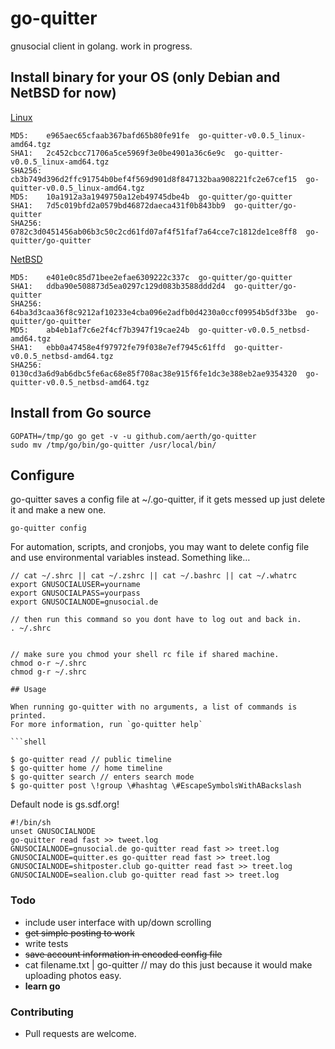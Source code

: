 # go-quitter
gnusocial client in golang. work in progress.

## Install binary for your OS (only Debian and NetBSD for now)
[Linux](https://github.com/aerth/go-quitter/releases/download/v0.0.5/go-quitter-v0.0.5_linux-amd64.tgz)
```
MD5:    e965aec65cfaab367bafd65b80fe91fe  go-quitter-v0.0.5_linux-amd64.tgz
SHA1:   2c452cbcc71706a5ce5969f3e0be4901a36c6e9c  go-quitter-v0.0.5_linux-amd64.tgz
SHA256: cb3b749d396d2ffc91754b0bef4f569d901d8f847132baa908221fc2e67cef15  go-quitter-v0.0.5_linux-amd64.tgz
MD5:    10a1912a3a1949750a12eb49745dbe4b  go-quitter/go-quitter
SHA1:   7d5c019bfd2a0579bd46872daeca431f0b843bb9  go-quitter/go-quitter
SHA256: 0782c3d0451456ab06b3c50c2cd61fd07af4f51faf7a64cce7c1812de1ce8ff8  go-quitter/go-quitter
```

[NetBSD](https://github.com/aerth/go-quitter/releases/download/v0.0.5/go-quitter-v0.0.5_netbsd-amd64.tgz)
```
MD5:    e401e0c85d71bee2efae6309222c337c  go-quitter/go-quitter
SHA1:   ddba90e508873d5ea0297c129d083b3588ddd2d4  go-quitter/go-quitter
SHA256: 64ba3d3caa36f8c9212af10233e4cba096e2adfb0d4230a0ccf09954b5df33be  go-quitter/go-quitter
MD5:    ab4eb1af7c6e2f4cf7b3947f19cae24b  go-quitter-v0.0.5_netbsd-amd64.tgz
SHA1:   ebb0a47458e4f97972fe79f038e7ef7945c61ffd  go-quitter-v0.0.5_netbsd-amd64.tgz
SHA256: 0130cd3a6d9ab6dbc5fe6ac68e85f708ac38e915f6fe1dc3e388eb2ae9354320  go-quitter-v0.0.5_netbsd-amd64.tgz
```

## Install from Go source
```shell
GOPATH=/tmp/go go get -v -u github.com/aerth/go-quitter
sudo mv /tmp/go/bin/go-quitter /usr/local/bin/
```

## Configure

go-quitter saves a config file at ~/.go-quitter, if it gets messed up just delete it and make a new one.

```
go-quitter config
```
For automation, scripts, and cronjobs, you may want to delete config file and use environmental variables instead. Something like…

```
// cat ~/.shrc || cat ~/.zshrc || cat ~/.bashrc || cat ~/.whatrc
export GNUSOCIALUSER=yourname
export GNUSOCIALPASS=yourpass
export GNUSOCIALNODE=gnusocial.de

// then run this command so you dont have to log out and back in.
. ~/.shrc


// make sure you chmod your shell rc file if shared machine.
chmod o-r ~/.shrc
chmod g-r ~/.shrc

## Usage

When running go-quitter with no arguments, a list of commands is printed.
For more information, run `go-quitter help`

```shell

$ go-quitter read // public timeline
$ go-quitter home // home timeline
$ go-quitter search // enters search mode
$ go-quitter post \!group \#hashtag \#EscapeSymbolsWithABackslash
```

Default node is gs.sdf.org!

```shell
#!/bin/sh                                                                       
unset GNUSOCIALNODE                                                             
go-quitter read fast >> tweet.log                                                   
GNUSOCIALNODE=gnusocial.de go-quitter read fast >> treet.log                         
GNUSOCIALNODE=quitter.es go-quitter read fast >> treet.log                           
GNUSOCIALNODE=shitposter.club go-quitter read fast >> treet.log                      
GNUSOCIALNODE=sealion.club go-quitter read fast >> treet.log   

```

### Todo

* include user interface with up/down scrolling
* ~~get simple posting to work~~
* write tests
* ~~save account information in encoded config file~~
* cat filename.txt | go-quitter // may do this just because it would make uploading photos easy.
* **learn go**



### Contributing

* Pull requests are welcome.
